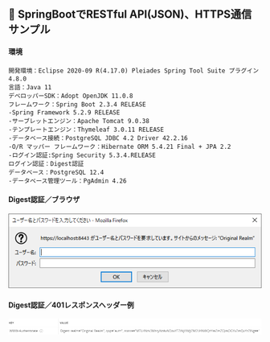 ﻿## :leaves: SpringBootでRESTful API(JSON)、HTTPS通信サンプル

#### 環境
```
開発環境：Eclipse 2020-09 R(4.17.0) Pleiades Spring Tool Suite プラグイン 4.8.0
言語：Java 11
デベロッパーSDK：Adopt OpenJDK 11.0.8
フレームワーク：Spring Boot 2.3.4 RELEASE
-Spring Framework 5.2.9 RELEASE
-サーブレットエンジン：Apache Tomcat 9.0.38
-テンプレートエンジン：Thymeleaf 3.0.11 RELEASE
-データベース接続：PostgreSQL JDBC 4.2 Driver 42.2.16
-O/R マッパー フレームワーク：Hibernate ORM 5.4.21 Final + JPA 2.2
-ログイン認証:Spring Security 5.3.4.RELEASE  
ログイン認証：Digest認証
データベース：PostgreSQL 12.4
-データベース管理ツール：PgAdmin 4.26
```

#### Digest認証／ブラウザ  
![Img](ReadmeImg.png)

#### Digest認証／401レスポンスヘッダー例  
![Img2](ReadmeImg2.png)
